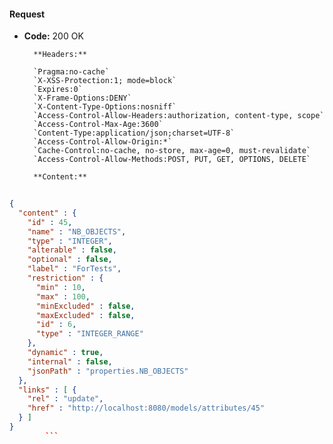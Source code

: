 #### Request

* **Code:** 200 OK

        **Headers:**

        `Pragma:no-cache`
        `X-XSS-Protection:1; mode=block`
        `Expires:0`
        `X-Frame-Options:DENY`
        `X-Content-Type-Options:nosniff`
        `Access-Control-Allow-Headers:authorization, content-type, scope`
        `Access-Control-Max-Age:3600`
        `Content-Type:application/json;charset=UTF-8`
        `Access-Control-Allow-Origin:*`
        `Cache-Control:no-cache, no-store, max-age=0, must-revalidate`
        `Access-Control-Allow-Methods:POST, PUT, GET, OPTIONS, DELETE`

        **Content:**

```json
    
{
  "content" : {
    "id" : 45,
    "name" : "NB_OBJECTS",
    "type" : "INTEGER",
    "alterable" : false,
    "optional" : false,
    "label" : "ForTests",
    "restriction" : {
      "min" : 10,
      "max" : 100,
      "minExcluded" : false,
      "maxExcluded" : false,
      "id" : 6,
      "type" : "INTEGER_RANGE"
    },
    "dynamic" : true,
    "internal" : false,
    "jsonPath" : "properties.NB_OBJECTS"
  },
  "links" : [ {
    "rel" : "update",
    "href" : "http://localhost:8080/models/attributes/45"
  } ]
}
        ```
